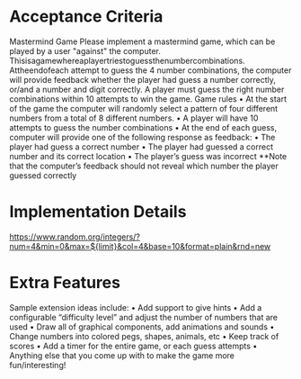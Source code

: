 # Acceptance Criteria

Mastermind Game
Please implement a mastermind game, which can be played by a user "against" the computer. Thisisagamewhereaplayertriestoguessthenumbercombinations. Attheendofeach attempt to guess the 4 number combinations, the computer will provide feedback whether the player had guess a number correctly, or/and a number and digit correctly. A player must guess the right number combinations within 10 attempts to win the game.
Game rules
• At the start of the game the computer will randomly select a pattern of four different numbers from a total of 8 different numbers.
• A player will have 10 attempts to guess the number combinations
• At the end of each guess, computer will provide one of the following response
as feedback:
• The player had guess a correct number
• The player had guessed a correct number and its correct location
• The player’s guess was incorrect
\*\*Note that the computer’s feedback should not reveal which number the player guessed correctly

# Implementation Details

https://www.random.org/integers/?num=4&min=0&max=${limit}&col=4&base=10&format=plain&rnd=new

# Extra Features

Sample extension ideas include:
• Add support to give hints
• Add a configurable “difficulty level” and adjust the number of numbers that are used
• Draw all of graphical components, add animations and sounds
• Change numbers into colored pegs, shapes, animals, etc
• Keep track of scores
• Add a timer for the entire game, or each guess attempts
• Anything else that you come up with to make the game more fun/interesting!
